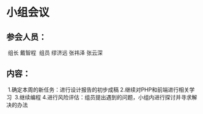 # 小组会议

## 参会人员：

​          组长 戴智程
​          组员 缪济远 张祎泽 张云深

## 内容：

​         1.确定本周的新任务：进行设计报告的初步成稿
​         2.继续对PHP和前端进行相关学习
​         3.继续编程
​         4.进行风险评估：组员提出遇到的问题，小组内进行探讨并寻求解决的办法